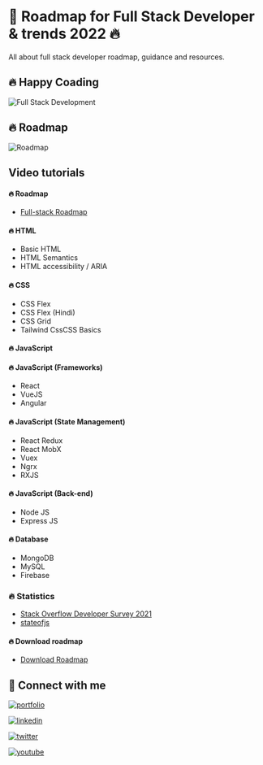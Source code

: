 #  🚀 Roadmap for Full Stack Developer & trends 2022 🔥

All about full stack developer roadmap, guidance and resources.
 
 ## 🔥 Happy Coading

![Full Stack Development](https://www.linkpicture.com/q/poster_fullstack.png)

## 🔥 Roadmap
![Roadmap](https://www.linkpicture.com/q/Screenshot-2022-01-26-at-2.03.26-PM.png)


## Video tutorials

#### 🔥 Roadmap
 - [Full-stack Roadmap](https://youtu.be/WdZxf6aBL4c)

#### 🔥 HTML
- Basic HTML
- HTML Semantics
- HTML accessibility / ARIA

#### 🔥 CSS
- CSS Flex
- CSS Flex (Hindi)
- CSS Grid
- Tailwind CssCSS Basics 
#### 🔥 JavaScript

#### 🔥 JavaScript (Frameworks)
- React
- VueJS
- Angular
#### 🔥 JavaScript (State Management)
- React Redux
- React MobX
- Vuex
- Ngrx
- RXJS
#### 🔥 JavaScript (Back-end)
- Node JS 
- Express JS
#### 🔥 Database 
- MongoDB
- MySQL
- Firebase

### 🔥 Statistics
- [Stack Overflow Developer Survey 2021](https://insights.stackoverflow.com/survey/2021#developer-profile-developer-roles)
- [stateofjs](https://2020.stateofjs.com/en-US/)

#### 🔥 Download roadmap
- [Download Roadmap](https://miro.com/app/board/o9J_lj8UCkc=/?invite_link_id=829899894771)

## 🔗 Connect with me
[![portfolio](https://img.shields.io/badge/my_portfolio-FFF?style=for-the-badge&logo=ko-fi&logoColor=black)](http://rmmungse.infinityfreeapp.com)

[![linkedin](https://img.shields.io/badge/linkedin-0A66C2?style=for-the-badge&logo=linkedin&logoColor=white)](https://www.linkedin.com/in/rushikesh-mungse)

[![twitter](https://img.shields.io/badge/twitter-1DA1F2?style=for-the-badge&logo=twitter&logoColor=white)](https://twitter.com/rushi_mungse)

[![youtube](https://img.shields.io/badge/youtube-db2323?style=for-the-badge&logo=youtube&logoColor=white)](https://www.youtube.com/channel/UCE7SXY8uVpl117-vJAbQbzw)




